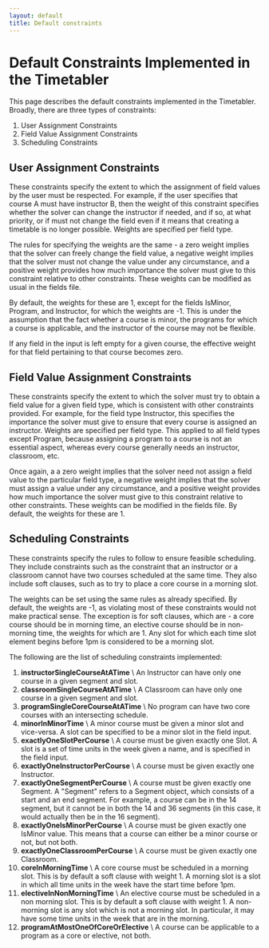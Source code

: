 ```yaml
---
layout: default
title: Default constraints
---
```


# Default Constraints Implemented in the Timetabler

This page describes the default constraints implemented in the Timetabler. Broadly, there are three types of constraints:

1. User Assignment Constraints
1. Field Value Assignment Constraints
1. Scheduling Constraints

## User Assignment Constraints
These constraints specify the extent to which the assignment of field values by the user must be respected. For example, if the user specifies that course A must have instructor B, then the weight of this constraint specifies whether the solver can change the instructor if needed, and if so, at what priority, or if must not change the field even if it means that creating a timetable is no longer possible. Weights are specified per field type.

The rules for specifying the weights are the same - a zero weight implies that the solver can freely change the field value, a negative weight implies that the solver must not change the value under any circumstance, and a positive weight provides how much importance the solver must give to this constraint relative to other constraints. These weights can be modified as usual in the fields file.

By default, the weights for these are 1, except for the fields IsMinor, Program, and Instructor, for which the weights are -1. This is under the assumption that the fact whether a course is minor, the programs for which a course is applicable, and the instructor of the course may not be flexible.

If any field in the input is left empty for a given course, the effective weight for that field pertaining to that course becomes zero.

## Field Value Assignment Constraints
These constraints specify the extent to which the solver must try to obtain a field value for a given field type, which is consistent with other constraints provided. For example, for the field type Instructor, this specifies the importance the solver must give to ensure that every course is assigned an instructor. Weights are specified per field type. This applied to all field types except Program, because assigning a program to a course is not an essential aspect, whereas every course generally needs an instructor, classroom, etc.

Once again, a a zero weight implies that the solver need not assign a field value to the particular field type, a negative weight implies that the solver must assign a value under any circumstance, and a positive weight provides how much importance the solver must give to this constraint relative to other constraints. These weights can be modified in the fields file. By default, the weights for these are 1.

## Scheduling Constraints
These constraints specify the rules to follow to ensure feasible scheduling. They include constraints such as the constraint that an instructor or a classroom cannot have two courses scheduled at the same time. They also include soft clauses, such as to try to place a core course in a morning slot.

The weights can be set using the same rules as already specified. By default, the weights are -1, as violating most of these constraints would not make practical sense. The exception is for soft clauses, which are - a core course should be in morning time, an elective course should be in non-morning time, the weights for which are 1. Any slot for which each time slot element begins before 1pm is considered to be a morning slot.

The following are the list of scheduling constraints implemented:

1. **instructorSingleCourseAtATime** \\
An Instructor can have only one course in a given segment and slot.
1. **classroomSingleCourseAtATime** \\
A Classroom can have only one course in a given segment and slot.
1. **programSingleCoreCourseAtATime** \\
No program can have two core courses with an intersecting schedule.
1. **minorInMinorTime** \\
A minor course must be given a minor slot and vice-versa. A slot can be specified to be a minor slot in the field input.
1. **exactlyOneSlotPerCourse** \\
A course must be given exactly one Slot. A slot is a set of time units in the week given a name, and is specified in the field input.
1. **exactlyOneInstructorPerCourse** \\
A course must be given exactly one Instructor.
1. **exactlyOneSegmentPerCourse** \\
A course must be given exactly one Segment. A "Segment" refers to a Segment object, which consists of a start and an end segment. For example, a course can be in the 14 segment, but it cannot be in both the 14 and 36 segments (in this case, it would actually then be in the 16 segment).
1. **exactlyOneIsMinorPerCourse** \\
A course must be given exactly one IsMinor value. This means that a course can either be a minor course or not, but not both.
1. **exactlyOneClassroomPerCourse** \\
A course must be given exactly one Classroom.
1. **coreInMorningTime** \\
A core course must be scheduled in a morning slot. This is by default a soft clause with weight 1. A morning slot is a slot in which all time units in the week have the start time before 1pm.
1. **electiveInNonMorningTime** \\
An elective course must be scheduled in a non morning slot. This is by default a soft clause with weight 1. A non-morning slot is any slot which is not a morning slot. In particular, it may have some time units in the week that are in the morning.
1. **programAtMostOneOfCoreOrElective** \\
A course can be applicable to a program as a core or elective, not both.